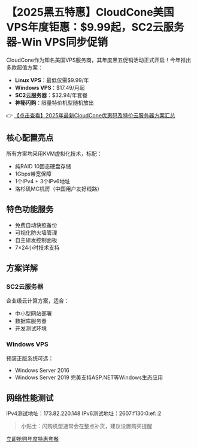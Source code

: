 # 【2025黑五特惠】CloudCone美国VPS年度钜惠：$9.99起，SC2云服务器-Win VPS同步促销

CloudCone作为知名美国VPS服务商，其年度黑五促销活动正式开启！今年推出多款超值方案：

- **Linux VPS**：最低仅需$9.99/年
- **Windows VPS**：$17.49/月起
- **SC2云服务器**：$32.94/年套餐
- **神秘闪购**：限量特价机型随机放出

👉 [【点击查看】2025年最新CloudCone优惠码及特价云服务器方案汇总](https://bit.ly/Cloudcone)

## 核心配置亮点

所有方案均采用KVM虚拟化技术，标配：
- 纯RAID 10固态硬盘存储
- 1Gbps带宽保障
- 1个IPv4 + 3个IPv6地址
- 洛杉矶MC机房（中国用户友好线路）

## 特色功能服务

- 免费自动快照备份
- 可视化防火墙管理
- 自主研发控制面板
- 7×24小时技术支持

## 方案详解

### SC2云服务器
企业级云计算方案，适合：
- 中小型网站部署
- 数据库服务器
- 开发测试环境

### Windows VPS
预装正版系统可选：
- Windows Server 2016
- Windows Server 2019
完美支持ASP.NET等Windows生态应用

## 网络性能测试

IPv4测试地址：173.82.220.148
IPv6测试地址：2607:f130:0:ef::2

> 小贴士：闪购机型通常会在整点补货，建议设置购买提醒

[立即抢购年度特惠套餐](https://bit.ly/Cloudcone)